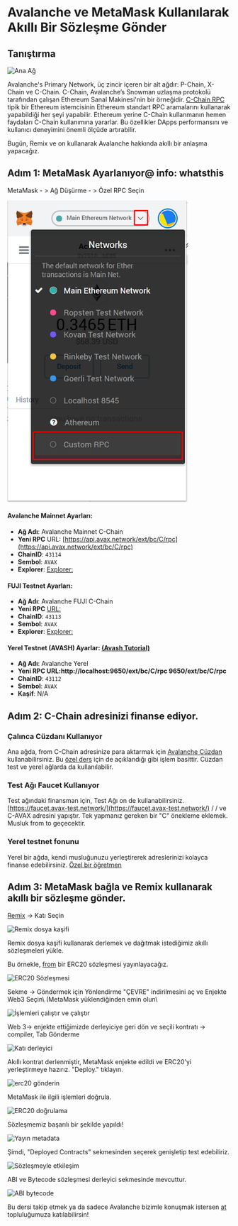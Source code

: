 # Avalanche ve MetaMask Kullanılarak Akıllı Bir Sözleşme Gönder

## Tanıştırma

![Ana Ağ](../../../.gitbook/assets/image%20%2821%29.png)

Avalanche's Primary Network, üç zincir içeren bir alt ağdır: P-Chain, X-Chain ve C-Chain. C-Chain, Avalanche’s Snowman uzlaşma protokolü tarafından çalışan Ethereum Sanal Makinesi'nin bir örneğidir. [C-Chain RPC](../../avalanchego-apis/contract-chain-c-chain-api.md) tipik bir Ethereum istemcisinin Ethereum standart RPC aramalarını kullanarak yapabildiği her şeyi yapabilir. Ethereum yerine C-Chain kullanmanın hemen faydaları C-Chain kullanımına yararlar. Bu özellikler DApps performansını ve kullanıcı deneyimini önemli ölçüde artırabilir.

Bugün, Remix ve on kullanarak Avalanche hakkında akıllı bir anlaşma yapacağız.

## Adım 1: MetaMask Ayarlanıyor@ info: whatsthis

MetaMask - > Ağ Düşürme - > Özel RPC Seçin

![Metamask ağı düşüşü](../../../.gitbook/assets/image%20%2860%29.png)

#### **Avalanche Mainnet Ayarları:**

* **Ağ Adı**: Avalanche Mainnet C-Chain
* **Yeni RPC** URL: [https://api.avax.network/ext/bc/C/rpc](https://api.avax.network/ext/bc/C/rpc)
* **ChainID**: `43114`
* **Sembol**: `AVAX`
* **Explorer**: [Explorer:](https://cchain.explorer.avax.network/)

#### **FUJI Testnet Ayarları:**

* **Ağ Adı**: Avalanche FUJI C-Chain
* **Yeni RPC** [URL:](https://api.avax-test.network/ext/bc/C/rpc)
* **ChainID**: `43113`
* **Sembol**: `AVAX`
* **Explorer**: [Explorer:](https://cchain.explorer.avax-test.network/)

#### **Yerel Testnet \(AVASH\) Ayarlar:** [(Avash Tutorial)](https://docs.avax.network/build/tools/avash)

* **Ağ Adı**: Avalanche Yerel
* **Yeni RPC URL:http://localhost:9650/ext/bc/C/rpc 9650/ext/bc/C/rpc**[](http://localhost:9650/ext/bc/C/rpc)[](http://localhost:9650/ext/bc/C/rpc)
* **ChainID**: `43112`
* **Sembol**: `AVAX`
* **Kaşif**: N/A

## Adım 2: C-Chain adresinizi finanse ediyor.

### **Çalınca Cüzdanı Kullanıyor**

Ana ağda, from C-Chain adresinize para aktarmak için [Avalanche Cüzdan](https://wallet.avax.network/) kullanabilirsiniz. Bu [özel ders](../platform/transfer-avax-between-x-chain-and-c-chain.md) için de açıklandığı gibi işlem basittir. Cüzdan test ve yerel ağlarda da kullanılabilir.

### **Test Ağı Faucet Kullanıyor**

Test ağındaki finansman için, Test Ağı on de kullanabilirsiniz. [https://faucet.avax-test.network/](https://faucet.avax-test.network/) / / ve C-AVAX adresini yapıştır. Tek yapmanız gereken bir "C" önekleme eklemek. Musluk from to geçecektir.

### Yerel testnet fonunu

Yerel bir ağda, kendi musluğunuzu yerleştirerek adreslerinizi kolayca finanse edebilirsiniz. [Özel bir öğretmen](https://medium.com/avalabs/the-ava-platform-tools-pt-2-the-ava-faucet-48f28da57146)

## Adım 3: MetaMask bağla ve Remix kullanarak akıllı bir sözleşme gönder.

[Remix](https://remix.ethereum.org/) -> Katı Seçin

![Remix dosya kaşifi](../../../.gitbook/assets/remix-file-explorer.png)

Remix dosya kaşifi kullanarak derlemek ve dağıtmak istediğimiz akıllı sözleşmeleri yükle.

Bu örnekle, [from](https://openzeppelin.com/contracts) bir ERC20 sözleşmesi yayınlayacağız.

![ERC20 Sözleşmesi](../../../.gitbook/assets/erc20-contract.png)

Sekme -> Göndermek için Yönlendirme "ÇEVRE" indirilmesini aç ve Enjekte Web3 Seçin\ (MetaMask yüklendiğinden emin olun\

![İşlemleri çalıştır ve çalıştır](../../../.gitbook/assets/deploy-and-run-transactions.png)

Web 3-> enjekte ettiğimizde derleyiciye geri dön ve seçili kontratı -> compiler, Tab Gönderme

![Katı derleyici](../../../.gitbook/assets/solidity-compiler.png)

Akıllı kontrat derlenmiştir, MetaMask enjekte edildi ve ERC20'yi yerleştirmeye hazırız. "Deploy." tıklayın.

![erc20 gönderin](../../../.gitbook/assets/deploy-erc20.png)

MetaMask ile ilgili işlemleri doğrula.

![ERC20 doğrulama](../../../.gitbook/assets/confirm-erc20.png)

Sözleşmemiz başarılı bir şekilde yapıldı!

![Yayın metadata](../../../.gitbook/assets/published-metadata.png)

Şimdi, "Deployed Contracts" sekmesinden seçerek genişletip test edebiliriz.

![Sözleşmeyle etkileşim](../../../.gitbook/assets/interact-with-contract.png)

ABI ve Bytecode sözleşmesi derleyici sekmesinde mevcuttur.

![ABI bytecode](../../../.gitbook/assets/abi-bytecode.png)

Bu dersi takip etmek ya da sadece Avalanche bizimle konuşmak istersen [at](https://chat.avalabs.org/) topluluğumuza katılabilirsin!

